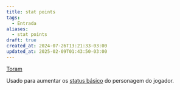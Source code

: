 ```yaml
---
title: stat points
tags:
  - Entrada
aliases:
  - stat points
draft: true
created_at: 2024-07-26T13:21:33-03:00
updated_at: 2025-02-09T01:43:50-03:00
---
```


[Toram](content/entrada/2024/07/26/Toram.md)

Usado para aumentar os [status básico](content/entrada/2024/07/26/Toram_Status_basico.md) do personagem do jogador.